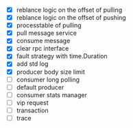 - [x] reblance logic on the offset of pulling
- [x] reblance logic on the offset of pushing
- [x] processtable of pulling
- [x] pull message service
- [x] consume message
- [x] clear rpc interface
- [x] fault strategy with time.Duration
- [x] add std log
- [x] producer body size limit
- [ ] consumer long polling
- [ ] default producer
- [ ] consumer stats manager
- [ ] vip request
- [ ] transaction
- [ ] trace
